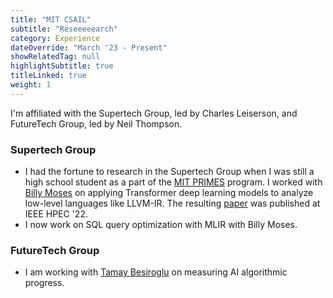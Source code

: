 ```yaml
---
title: "MIT CSAIL"
subtitle: "Reseeeeearch"
category: Experience
dateOverride: "March '23 - Present"
showRelatedTag: null
highlightSubtitle: true
titleLinked: true
weight: 1
---
```


I'm affiliated with the Supertech Group, led by Charles Leiserson, and FutureTech Group, led by Neil Thompson.

### Supertech Group

- I had the fortune to research in the Supertech Group when I was still a high school student as a part of the [MIT PRIMES](https://math.mit.edu/research/highschool/primes/index.php) program. I worked with [Billy Moses](https://wsmoses.com/academic/) on applying Transformer deep learning models to analyze low-level languages like LLVM-IR. The resulting [paper](https://ieeexplore.ieee.org/abstract/document/9926313) was published at IEEE HPEC '22.
- I now work on SQL query optimization with MLIR with Billy Moses.

### FutureTech Group

- I am working with [Tamay Besiroglu](https://tamaybesiroglu.com/) on measuring AI algorithmic progress.

<!-- ### Misc

- I worked j -->
